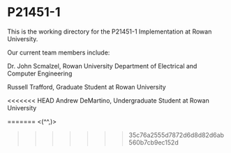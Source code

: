 # P21451-1
This is the working directory for the P21451-1 Implementation at Rowan University.

Our current team members include:

Dr. John Scmalzel, Rowan University Department of Electrical and Computer Engineering

Russell Trafford, Graduate Student at Rowan University

<<<<<<< HEAD
Andrew DeMartino, Undergraduate Student at Rowan University

=======
<(^^,)>
>>>>>>> 35c76a2555d7872d6d8d82d6ab560b7cb9ec152d
